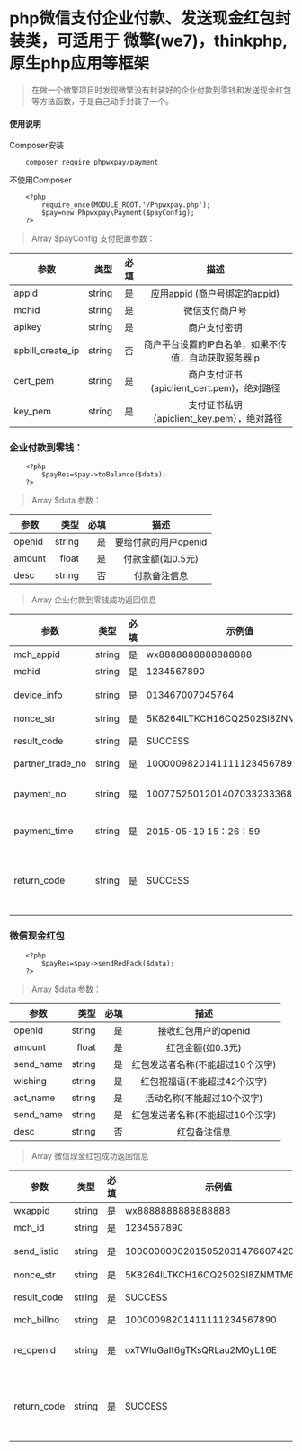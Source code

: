 # php微信支付企业付款、发送现金红包封装类，可适用于 微擎(we7)，thinkphp,原生php应用等框架


> 在做一个微擎项目时发现微擎没有封装好的企业付款到零钱和发送现金红包等方法函数，于是自己动手封装了一个。


#### 使用说明

Composer安装

```
	composer require phpwxpay/payment
```

不使用Composer
```
    <?php
        require_once(MODULE_ROOT.'/Phpwxpay.php');
        $pay=new Phpwxpay\Payment($payConfig);
    ?>
```

> Array $payConfig 支付配置参数：

| 参数				| 类型	|必填	|  描述													|
| --------			| -----:|-----:	| :----:												|
|appid				|string	|是		|应用appid (商户号绑定的appid)							|
|mchid				|string	|是		|微信支付商户号											|
|apikey				|string	|是		|商户支付密钥											|
|spbill_create_ip	|string	|否		|商户平台设置的IP白名单，如果不传值，自动获取服务器ip	|
|cert_pem			|string	|是		|商户支付证书(apiclient_cert.pem)，绝对路径				|
|key_pem			|string	|是		|支付证书私钥（apiclient_key.pem），绝对路径			|

### 企业付款到零钱：
```
    <?php
        $payRes=$pay->toBalance($data);
    ?>
```
> Array $data 参数：

| 参数		| 类型	|必填	|  描述					|
| --------	| -----:|-----:	| :----:				|
|openid		|string	|是		|要给付款的用户openid	|
|amount		|float	|是		|付款金额(如0.5元)		|
|desc		|string	|否		|付款备注信息			|

> Array  企业付款到零钱成功返回信息

|参数				|类型	|必填	|示例值								|描述													|
|--					|--		|--		|--									|--														|
|mch_appid			|string	|是		|wx8888888888888888					|商户appid												|
|mchid				|string	|是		|1234567890							|商户号													|
|device_info		|string	|是		|013467007045764					|微信支付分配的终端设备号								|
|nonce_str			|string	|是		|5K8264ILTKCH16CQ2502SI8ZNMTM67VS	|随机字符串												|
|result_code		|string	|是		|SUCCESS							|业务结果SUCCESS/FAIL									|
|partner_trade_no	|string	|是		|10000098201411111234567890			|商户订单号												|
|payment_no			|string	|是		|1007752501201407033233368018		|企业付款成功，返回的微信付款单号						|
|payment_time		|string	|是		|2015-05-19 15：26：59				|企业付款成功时间										|
|return_code		|string	|是		|SUCCESS							|返回状态码SUCCESS/FAIL（此字段是通信标识，非交易标识）	|

### 微信现金红包
```
    <?php
        $payRes=$pay->sendRedPack($data);
    ?>
```

> Array $data 参数：

| 参数		| 类型	|必填	|  描述								|
| --------	| -----:|-----:	| :----:							|
|openid		|string	|是		|接收红包用户的openid				|
|amount		|float	|是		|红包金额(如0.3元)					|
|send_name	|string	|是		|红包发送者名称(不能超过10个汉字)	|
|wishing	|string	|是		|红包祝福语(不能超过42个汉字)		|
|act_name	|string	|是		|活动名称(不能超过10个汉字)			|
|send_name	|string	|是		|红包发送者名称(不能超过10个汉字)	|
|desc		|string	|否		|红包备注信息						|

> Array  微信现金红包成功返回信息


|参数		|类型	|必填	|示例值								|描述													|
|--			|--		|--		|--									|--														|
|wxappid	|string	|是		|wx8888888888888888					|商户appid												|
|mch_id		|string	|是		|1234567890							|商户号													|
|send_listid|string	|是		|100000000020150520314766074200		|红包订单的微信单号										|
|nonce_str	|string	|是		|5K8264ILTKCH16CQ2502SI8ZNMTM67VS	|随机字符串												|
|result_code|string	|是		|SUCCESS							|业务结果SUCCESS/FAIL									|
|mch_billno	|string	|是		|10000098201411111234567890			|商户订单号												|
|re_openid	|string	|是		|oxTWIuGaIt6gTKsQRLau2M0yL16E		|接受收红包的用户在wxappid下的openid					|
|return_code|string	|是		|SUCCESS							|返回状态码SUCCESS/FAIL（此字段是通信标识，非交易标识）	|

